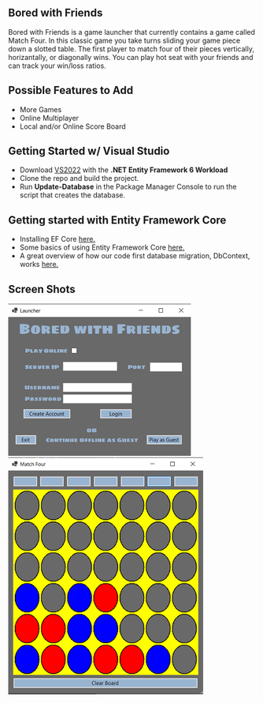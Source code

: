 ## Bored with Friends
Bored with Friends is a game launcher that currently contains a game called Match Four. In this classic game 
you take turns sliding your game piece down a slotted table. The first player to match four of their pieces
vertically, horizantally, or diagonally wins. You can play hot seat with your friends and can track your win/loss ratios.

## Possible Features to Add
- More Games
- Online Multiplayer
- Local and/or Online Score Board

## Getting Started w/ Visual Studio
- Download [VS2022](https://visualstudio.microsoft.com/vs/) with the **.NET Entity Framework 6 Workload**
- Clone the repo and build the project.
- Run **Update-Database** in the Package Manager Console to run the script that creates the database.

## Getting started with Entity Framework Core
- Installing EF Core [here.](https://docs.microsoft.com/en-us/ef/core/get-started/overview/install)
- Some basics of using Entity Framework Core [here.](https://docs.microsoft.com/en-us/ef/core/get-started/overview/first-app?tabs=netcore-cli)
- A great overview of how our code first database migration, DbContext, works [here.](https://docs.microsoft.com/en-us/ef/core/dbcontext-configuration/)

## Screen Shots
![The main menu](Screenshots/InitialMenu.png) ![A Match Four game](Screenshots/MatchFourGame.png)